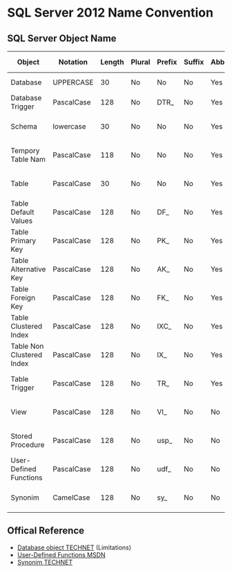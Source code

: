 # SQL Server 2012 Name Convention


## SQL Server Object Name
| Object                    | Notation   | Length | Plural | Prefix | Suffix | Abbreviation | Char Mask  | Example                          |
| ------------------------- | ---------- | ------ | ------ | ------ | ------ | ------------ | ---------- | -------------------------------- |
| Database                  | UPPERCASE  |     30 | No     | No     | No     | Yes          | [A-z]      | MYDATABASE                       |
| Database Trigger          | PascalCase |    128 | No     | DTR_   | No     | Yes          | [A-z]      | DTR_CheckLogin                   |
| Schema                    | lowercase  |     30 | No     | No     | No     | Yes          | [A-z][0-9] | myschema                         |
| Tempory Table Nam         | PascalCase |    118 | No     | No     | No     | Yes          | [A-z][0-9] | #MyTable                         |
| Table                     | PascalCase |     30 | No     | No     | No     | Yes          | [A-z][0-9] | MyTable                          |
| Table Default Values      | PascalCase |    128 | No     | DF_    | No     | Yes          | [A-z][0-9] | DF_MyTable_MyField               |
| Table Primary Key         | PascalCase |    128 | No     | PK_    | No     | Yes          | [A-z][0-9] | PK_MyTableID                     |
| Table Alternative Key     | PascalCase |    128 | No     | AK_    | No     | Yes          | [A-z][0-9] | AK_MyTable_MyField_AnotherFeild  |
| Table Foreign Key         | PascalCase |    128 | No     | FK_    | No     | Yes          | [A-z][0-9] | FK_MyTable_ForeignTableID        |
| Table Clustered Index     | PascalCase |    128 | No     | IXC_   | No     | Yes          | [A-z][0-9] | IXC_MyTable_MyField_AnotherFeild |
| Table Non Clustered Index | PascalCase |    128 | No     | IX_    | No     | Yes          | [A-z][0-9] | IX_MyTable_MyField_AnotherFeild  |
| Table Trigger             | PascalCase |    128 | No     | TR_    | No     | Yes          | [A-z][0-9] | TR_MyTable_UpdateCheck           |
| View                      | PascalCase |    128 | No     | VI_    | No     | No           | [A-z][0-9] | VI_LogicalName                   |
| Stored Procedure          | PascalCase |    128 | No     | usp_   | No     | No           | [A-z][0-9] | usp_LogicalName                  |
| User-Defined Functions    | PascalCase |    128 | No     | udf_   | No     | No           | [A-z][0-9] | udf_LogicalName                  |
| Synonim                   | CamelCase  |    128 | No     | sy_    | No     | No           | [A-z][0-9] | sy_logicalName                   |

                                                                           
## Offical Reference
 - [Database object TECHNET] (Limitations)
 - [User-Defined Functions MSDN]
 - [Synonim TECHNET]
 
[Database object TECHNET]:http://technet.microsoft.com/en-us/library/ms172451%28v=sql.110%29.aspx
[User-Defined Functions MSDN]:http://msdn.microsoft.com/en-us/library/ms191007.aspx
[Synonim TECHNET]:http://technet.microsoft.com/en-us/library/ms187552(v=sql.110).aspx
